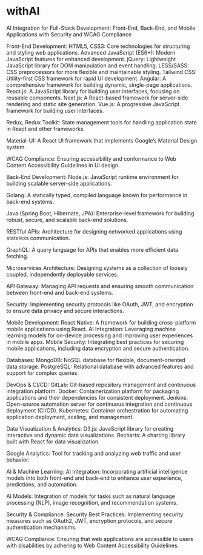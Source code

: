 # withAI
AI Integration for Full-Stack Development: Front-End, Back-End, and Mobile Applications with Security and WCAG Compliance


Front-End Development:
HTML5, CSS3: Core technologies for structuring and styling web applications.
Advanced JavaScript (ES6+): Modern JavaScript features for enhanced development.
jQuery: Lightweight JavaScript library for DOM manipulation and event handling.
LESS/SASS: CSS preprocessors for more flexible and maintainable styling.
Tailwind CSS: Utility-first CSS framework for rapid UI development.
Angular: A comprehensive framework for building dynamic, single-page applications.
React.js: A JavaScript library for building user interfaces, focusing on reusable components.
Next.js: A React-based framework for server-side rendering and static site generation.
Vue.js: A progressive JavaScript framework for building user interfaces.

Redux, Redux Toolkit: State management tools for handling application state in React and other frameworks.

Material-UI: A React UI framework that implements Google’s Material Design system.

WCAG Compliance: Ensuring accessibility and conformance to Web Content Accessibility Guidelines in UI design.

Back-End Development:
Node.js: JavaScript runtime environment for building scalable server-side applications.

Golang: A statically typed, compiled language known for performance in back-end systems.

Java (Spring Boot, Hibernate, JPA): Enterprise-level framework for building robust, secure, and scalable back-end solutions.

RESTful APIs: Architecture for designing networked applications using stateless communication.

GraphQL: A query language for APIs that enables more efficient data fetching.

Microservices Architecture: Designing systems as a collection of loosely coupled, independently deployable services.

API Gateway: Managing API requests and ensuring smooth communication between front-end and back-end systems.

Security: Implementing security protocols like OAuth, JWT, and encryption to ensure data privacy and secure interactions.

Mobile Development:
React Native: A framework for building cross-platform mobile applications using React.
AI Integration: Leveraging machine learning models for on-device processing and improving user experiences in mobile apps.
Mobile Security: Integrating best practices for securing mobile applications, including data encryption and secure authentication.

Databases:
MongoDB: NoSQL database for flexible, document-oriented data storage.
PostgreSQL: Relational database with advanced features and support for complex queries.

DevOps & CI/CD:
GitLab: Git-based repository management and continuous integration platform.
Docker: Containerization platform for packaging applications and their dependencies for consistent deployment.
Jenkins: Open-source automation server for continuous integration and continuous deployment (CI/CD).
Kubernetes: Container orchestration for automating application deployment, scaling, and management.

Data Visualization & Analytics:
D3.js: JavaScript library for creating interactive and dynamic data visualizations.
Recharts: A charting library built with React for data visualization.

Google Analytics: Tool for tracking and analyzing web traffic and user behavior.

AI & Machine Learning:
AI Integration: Incorporating artificial intelligence models into both front-end and back-end to enhance user experience, predictions, and automation.

AI Models: Integration of models for tasks such as natural language processing (NLP), image recognition, and recommendation systems.

Security & Compliance:
Security Best Practices: Implementing security measures such as OAuth2, JWT, encryption protocols, and secure authentication mechanisms.

WCAG Compliance: Ensuring that web applications are accessible to users with disabilities by adhering to Web Content Accessibility Guidelines.
